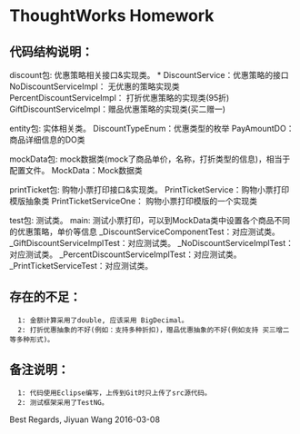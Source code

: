 # ThoughtWorks Homework

##  代码结构说明：

discount包:  优惠策略相关接口&实现类。
      * DiscountService：优惠策略的接口
      NoDiscountServiceImpl： 无优惠的策略实现类
      PercentDiscountServiceImpl： 打折优惠策略的实现类(95折)
      GiftDiscountServiceImpl：赠品优惠策略的实现类(买二赠一)
      
entity包: 实体相关类。
      DiscountTypeEnum：优惠类型的枚举
      PayAmountDO：商品详细信息的DO类
      
mockData包: mock数据类(mock了商品单价，名称，打折类型的信息)，相当于配置文件。
      MockData：Mock数据类
      
printTicket包: 购物小票打印接口&实现类。
      PrintTicketService：购物小票打印模版抽象类
      PrintTicketServiceOne： 购物小票打印模版的一个实现类
      
test包: 测试类。
      main: 测试小票打印，可以到MockData类中设置各个商品不同的优惠策略，单价等信息
      _DiscountServiceComponentTest：对应测试类。
      _GiftDiscountServiceImplTest：对应测试类。
      _NoDiscountServiceImplTest：对应测试类。
      _PercentDiscountServiceImplTest：对应测试类。
      _PrintTicketServiceTest：对应测试类。

## 存在的不足：
      1: 金额计算采用了double, 应该采用 BigDecimal。
      2: 打折优惠抽象的不好(例如：支持多种折扣)，赠品优惠抽象的不好(例如支持 买三增二等多种形式)。
 
## 备注说明：
      1: 代码使用Eclipse编写，上传到Git时只上传了src源代码。
      2: 测试框架采用了TestNG。
      
Best Regards,
Jiyuan Wang
2016-03-08
